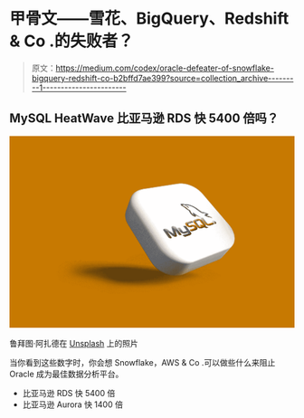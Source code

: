 # 甲骨文——雪花、BigQuery、Redshift & Co .的失败者？

> 原文：<https://medium.com/codex/oracle-defeater-of-snowflake-bigquery-redshift-co-b2bffd7ae399?source=collection_archive---------1----------------------->

## MySQL HeatWave 比亚马逊 RDS 快 5400 倍吗？

![](img/a4ebfb6d5fdea8b992246c801cce3832.png)

鲁拜图·阿扎德在 [Unsplash](https://unsplash.com/?utm_source=unsplash&utm_medium=referral&utm_content=creditCopyText) 上的照片

当你看到这些数字时，你会想 Snowflake，AWS & Co .可以做些什么来阻止 Oracle 成为最佳数据分析平台。

*   比亚马逊 RDS 快 5400 倍
*   比亚马逊 Aurora 快 1400 倍